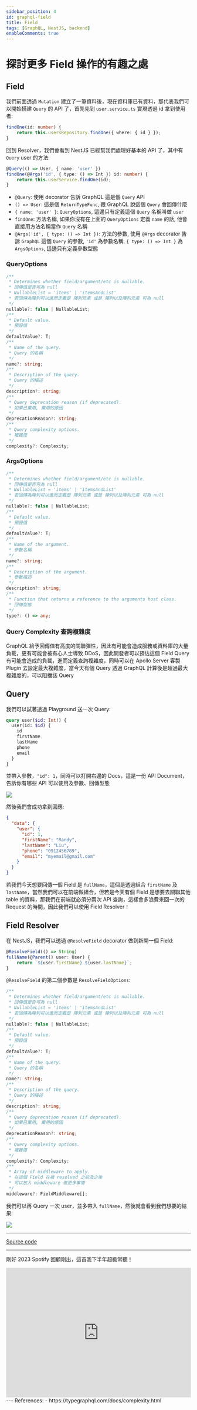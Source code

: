 ```yaml
---
sidebar_position: 4
id: graphql-field
title: Field
tags: [GraphQL, NestJS, backend]
enableComments: true
---
```


# 探討更多 Field 操作的有趣之處

## Field
我們前面透過 `Mutation` 建立了一筆資料後，現在資料庫已有資料，那代表我們可以開始搭建 `Query` 的 API 了，首先先到 `user.service.ts` 實現透過 id 拿到使用者:


``` ts
findOne(id: number) {
    return this.usersRepository.findOne({ where: { id } });
}
```

回到 Resolver，我們會看到 NestJS 已經幫我們處理好基本的 API 了，其中有 `Query` user 的方法:

``` ts
@Query(() => User, { name: 'user' })
findOne(@Args('id', { type: () => Int }) id: number) {
    return this.userService.findOne(id);
}
```

- `@Query`: 使用 decorator 告訴 GraphQL 這是個 `Query` API
- `() => User`: 這是個 `ReturnTypeFunc`, 跟 GraphQL 說這個 `Query` 會回傳什麼
- `{ name: 'user' }`: `QueryOptions`, 這邊只有定義這個 `Query` 名稱叫做 `user`
- `findOne`: 方法名稱, 如果你沒有在上面的 `QueryOptions` 定義 `name` 的話, 他會直接用方法名稱當作 `Query` 名稱
- `@Args('id', { type: () => Int })`: 方法的參數, 使用 `@Args` decorator 告訴 `GraphQL` 這個 `Query` 的參數, `'id'` 為參數名稱, `{ type: () => Int }` 為 `ArgsOptions`, 這邊只有定義參數型態

### QueryOptions
``` ts
/**
 * Determines whether field/argument/etc is nullable.
 * 回傳值是否可為 null
 * NullableList = 'items' | 'itemsAndList'
 * 若回傳為陣列可以進而定義是 陣列元素 或是 陣列以及陣列元素 可為 null
 */
nullable?: false | NullableList;
/**
 * Default value.
 * 預設值
 */
defaultValue?: T;
/**
 * Name of the query.
 * Query 的名稱
 */
name?: string;
/**
 * Description of the query.
 * Query 的描述
 */
description?: string;
/**
 * Query deprecation reason (if deprecated).
 * 如果已棄用, 棄用的原因
 */
deprecationReason?: string;
/**
 * Query complexity options.
 * 複雜度
 */
complexity?: Complexity;
```

### ArgsOptions
``` ts
/**
 * Determines whether field/argument/etc is nullable.
 * 回傳值是否可為 null
 * NullableList = 'items' | 'itemsAndList'
 * 若回傳為陣列可以進而定義是 陣列元素 或是 陣列以及陣列元素 可為 null
 */
nullable?: false | NullableList;
/**
 * Default value.
 * 預設值
 */
defaultValue?: T;
/**
 * Name of the argument.
 * 參數名稱
 */
name?: string;
/**
 * Description of the argument.
 * 參數描述
 */
description?: string;
/**
 * Function that returns a reference to the arguments host class.
 * 回傳型態
 */
type?: () => any;
```

### Query Complexity 查詢複雜度
GraphQL 給予回傳值有高度的關聯彈性，因此有可能會造成服務或資料庫的大量負載，更有可能會被有心人士導致 DDoS，因此開發者可以預估這個 Field Query 有可能會造成的負載，進而定義查詢複雜度，同時可以在 Apollo Server 客製 Plugin 去設定最大複雜度，當今天有個 Query 透過 GraphQL 計算後是超過最大複雜度的，可以阻擋該 Query

## Query
我們可以試著透過 Playground 送一次 Query:

``` graphql
query user($id: Int!) {
  user(id: $id) {
    id
    firstName
    lastName
    phone
    email
  }
}
```
並帶入參數，`"id": 1`，同時可以打開右邊的 Docs，這是一份 API Document，告訴你有哪些 API 可以使用及參數、回傳型態

<img src="https://i.imgur.com/Mz6q3av.png" loading="lazy" />

然後我們會成功拿到回應:

``` json
{
  "data": {
    "user": {
      "id": 1,
      "firstName": "Randy",
      "lastName": "Liu",
      "phone": "0912456789",
      "email": "myemail@gmail.com"
    }
  }
}
```

若我們今天想要回傳一個 Field 是 `fullName`，這個是透過組合 `firstName` 及 `lastName`，當然我們可以在前端做組合，但若是今天有個 Field 是想要去關聯其他 table 的資料，那我們在前端就必須分兩次 API 查詢，這樣會多浪費來回一次的 Request 的時間，因此我們可以使用 Field Resolver！

## Field Resolver
在 NestJS，我們可以透過 `@ResolveField` decorator 做到新開一個 Field:

``` ts
@ResolveField(() => String)
fullName(@Parent() user: User) {
    return `${user.firstName} ${user.lastName}`;
}
```

`@ResolveField` 的第二個參數是 `ResolveFieldOptions`:

``` ts
/**
 * Determines whether field/argument/etc is nullable.
 * 回傳值是否可為 null
 * NullableList = 'items' | 'itemsAndList'
 * 若回傳為陣列可以進而定義是 陣列元素 或是 陣列以及陣列元素 可為 null
 */
nullable?: false | NullableList;
/**
 * Default value.
 * 預設值
 */
defaultValue?: T;
/**
 * Name of the query.
 * Query 的名稱
 */
name?: string;
/**
 * Description of the query.
 * Query 的描述
 */
description?: string;
/**
 * Query deprecation reason (if deprecated).
 * 如果已棄用, 棄用的原因
 */
deprecationReason?: string;
/**
 * Query complexity options.
 * 複雜度
 */
complexity?: Complexity;
/**
 * Array of middleware to apply.
 * 在這個 Field 在被 resolved 之前及之後
 * 可以放入 middleware 做更多事情
 */
middleware?: FieldMiddleware[];
```

我們可以再 Query 一次 user，並多帶入 `fullName`，然後就會看到我們想要的結果:

<img src="https://i.imgur.com/yblG3w9.png" loading="lazy" />

---

[Source code](https://github.com/RandyLiu6410/nestjs-graphql-sandbox/tree/main/nestjs-graphql-app1)

---
剛好 2023 Spotify 回顧剛出，這首我下半年超級常聽！
<iframe src="https://open.spotify.com/embed/track/51Y0kkClSkknR2V0rvbOni?utm_source=generator&theme=0" width="100%" height="352" frameBorder="0" allowfullscreen="" allow="autoplay; clipboard-write; encrypted-media; fullscreen; picture-in-picture" loading="lazy"></iframe>
---
References:
- https://typegraphql.com/docs/complexity.html